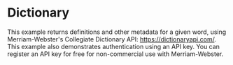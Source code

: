 # Dictionary

This example returns definitions and other metadata for a given word, using Merriam-Webster's
Collegiate Dictionary API: https://dictionaryapi.com/. This example also demonstrates
authentication using an API key. You can register an API key for free for non-commercial use
with Merriam-Webster.
